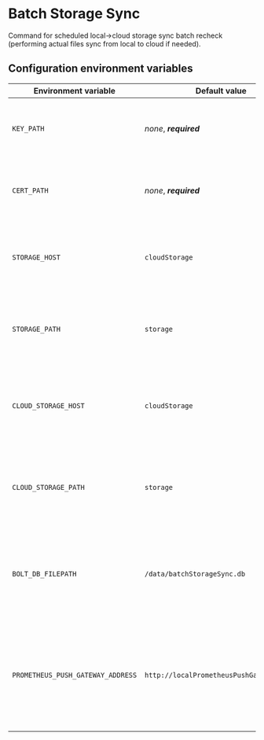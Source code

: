 # Batch Storage Sync

Command for scheduled local->cloud storage sync batch recheck (performing actual files sync from local to cloud if needed). 

## Configuration environment variables
Environment variable | Default value | Description
------------ | ------------- | -------------
`KEY_PATH` | *none*, ***required*** | *Path to service's private key (PEM-formatted file).*
`CERT_PATH` | *none*, ***required*** | *Path to service's public key (PEM-formatted file).*
`STORAGE_HOST` | `cloudStorage` | *Hostname of local Storage API, used as source storage for sync.*
`STORAGE_PATH` | `storage` | *Root path of local Storage API, used as source storage for sync.*
`CLOUD_STORAGE_HOST` | `cloudStorage` | *Hostname of cloud Storage API, used as destination storage for sync.*
`CLOUD_STORAGE_PATH` | `storage` | *Root path of cloud Storage API, used as destination storage for sync.*
`BOLT_DB_FILEPATH` | `/data/batchStorageSync.db` | *Path to Bolt DB file in which command saves datetime of last succesful run.*
`PROMETHEUS_PUSH_GATEWAY_ADDRESS` | `http://localPrometheusPushGateway:9091` | *Full address of Prometheus Push Gateway to push metrics from a single run of the command.*
